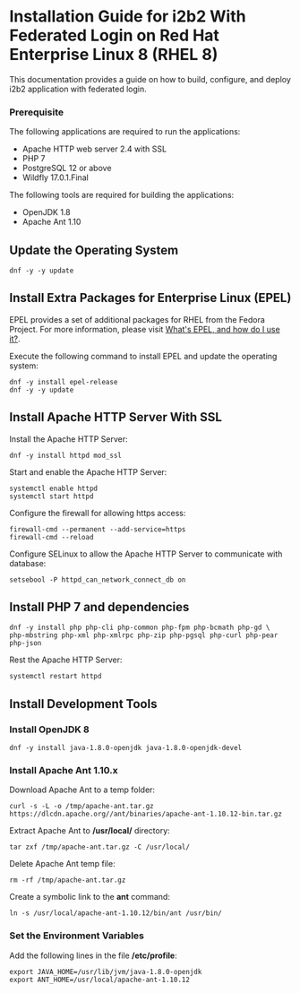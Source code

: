 # Installation Guide for i2b2 With Federated Login on Red Hat Enterprise Linux 8 (RHEL 8)
This documentation provides a guide on how to build, configure, and deploy i2b2 application with federated login.

### Prerequisite

The following applications are required to run the applications:

- Apache HTTP web server 2.4 with SSL
- PHP 7
- PostgreSQL 12 or above
- Wildfly 17.0.1.Final

The following tools are required for building the applications:
- OpenJDK 1.8
- Apache Ant 1.10

## Update the Operating System

```
dnf -y -y update
```

## Install Extra Packages for Enterprise Linux (EPEL)

EPEL provides a set of additional packages for RHEL from the Fedora Project.  For more information, please visit [What's EPEL, and how do I use it?](https://www.redhat.com/en/blog/whats-epel-and-how-do-i-use-it).

Execute the following command to install EPEL and update the operating system:

```
dnf -y install epel-release
dnf -y -y update
```

## Install Apache HTTP Server With SSL

Install the Apache HTTP Server:

```
dnf -y install httpd mod_ssl
```

Start and enable the Apache HTTP Server:

```
systemctl enable httpd
systemctl start httpd
```

Configure the firewall for allowing https access:

```
firewall-cmd --permanent --add-service=https
firewall-cmd --reload
```

Configure SELinux to allow the Apache HTTP Server to communicate with database:

```
setsebool -P httpd_can_network_connect_db on
```

## Install PHP 7 and dependencies

```
dnf -y install php php-cli php-common php-fpm php-bcmath php-gd \
php-mbstring php-xml php-xmlrpc php-zip php-pgsql php-curl php-pear php-json
```

Rest the Apache HTTP Server:

```
systemctl restart httpd
```

## Install Development Tools

### Install OpenJDK 8

```
dnf -y install java-1.8.0-openjdk java-1.8.0-openjdk-devel
```

### Install Apache Ant 1.10.x

Download Apache Ant to a temp folder:

```
curl -s -L -o /tmp/apache-ant.tar.gz https://dlcdn.apache.org//ant/binaries/apache-ant-1.10.12-bin.tar.gz
```

Extract Apache Ant to **/usr/local/** directory:

```
tar zxf /tmp/apache-ant.tar.gz -C /usr/local/
```

Delete Apache Ant temp file:

```
rm -rf /tmp/apache-ant.tar.gz 
```

Create a symbolic link to the **ant** command:

```
ln -s /usr/local/apache-ant-1.10.12/bin/ant /usr/bin/
```

### Set the Environment Variables

Add the following lines in the file **/etc/profile**:

```
export JAVA_HOME=/usr/lib/jvm/java-1.8.0-openjdk
export ANT_HOME=/usr/local/apache-ant-1.10.12
```